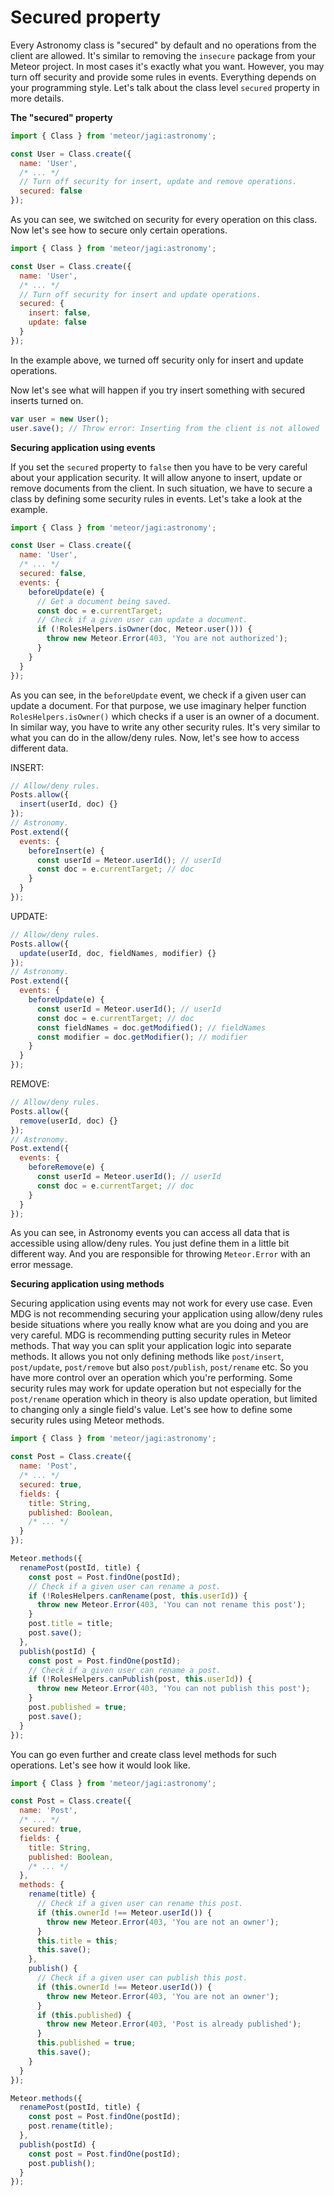# Secured property

Every Astronomy class is "secured" by default and no operations from the client are allowed. It's similar to removing the `insecure` package from your Meteor project. In most cases it's exactly what you want. However, you may turn off security and provide some rules in events. Everything depends on your programming style. Let's talk about the class level `secured` property in more details.

**The "secured" property**

```js
import { Class } from 'meteor/jagi:astronomy';

const User = Class.create({
  name: 'User',
  /* ... */
  // Turn off security for insert, update and remove operations.
  secured: false
});
```

As you can see, we switched on security for every operation on this class. Now let's see how to secure only certain operations.

```js
import { Class } from 'meteor/jagi:astronomy';

const User = Class.create({
  name: 'User',
  /* ... */
  // Turn off security for insert and update operations.
  secured: {
    insert: false,
    update: false
  }
});
```

In the example above, we turned off security only for insert and update operations.

Now let's see what will happen if you try insert something with secured inserts turned on.

```js
var user = new User();
user.save(); // Throw error: Inserting from the client is not allowed
```

**Securing application using events**

If you set the `secured` property to `false` then you have to be very careful about your application security. It will allow anyone to insert, update or remove documents from the client. In such situation, we have to secure a class by defining some security rules in events. Let's take a look at the example.

```js
import { Class } from 'meteor/jagi:astronomy';

const User = Class.create({
  name: 'User',
  /* ... */
  secured: false,
  events: {
    beforeUpdate(e) {
      // Get a document being saved.
      const doc = e.currentTarget;
      // Check if a given user can update a document.
      if (!RolesHelpers.isOwner(doc, Meteor.user())) {
        throw new Meteor.Error(403, 'You are not authorized');
      }
    }
  }
});
```

As you can see, in the `beforeUpdate` event, we check if a given user can update a document. For that purpose, we use imaginary helper function `RolesHelpers.isOwner()` which checks if a user is an owner of a document. In similar way, you have to write any other security rules. It's very similar to what you can do in the allow/deny rules. Now, let's see how to access different data.

INSERT:

```js
// Allow/deny rules.
Posts.allow({
  insert(userId, doc) {}
});
// Astronomy.
Post.extend({
  events: {
    beforeInsert(e) {
      const userId = Meteor.userId(); // userId
      const doc = e.currentTarget; // doc
    }
  }
});
```

UPDATE:

```js
// Allow/deny rules.
Posts.allow({
  update(userId, doc, fieldNames, modifier) {}
});
// Astronomy.
Post.extend({
  events: {
    beforeUpdate(e) {
      const userId = Meteor.userId(); // userId
      const doc = e.currentTarget; // doc
      const fieldNames = doc.getModified(); // fieldNames
      const modifier = doc.getModifier(); // modifier
    }
  }
});
```

REMOVE:

```js
// Allow/deny rules.
Posts.allow({
  remove(userId, doc) {}
});
// Astronomy.
Post.extend({
  events: {
    beforeRemove(e) {
      const userId = Meteor.userId(); // userId
      const doc = e.currentTarget; // doc
    }
  }
});
```

As you can see, in Astronomy events you can access all data that is accessible using allow/deny rules. You just define them in a little bit different way. And you are responsible for throwing `Meteor.Error` with an error message.

**Securing application using methods**

Securing application using events may not work for every use case. Even MDG is not recommending securing your application using allow/deny rules beside situations where you really know what are you doing and you are very careful. MDG is recommending putting security rules in Meteor methods. That way you can split your application logic into separate methods. It allows you not only defining methods like `post/insert`, `post/update`, `post/remove` but also `post/publish`, `post/rename` etc. So you have more control over an operation which you're performing. Some security rules may work for update operation but not especially for the `post/rename` operation which in theory is also update operation, but limited to changing only a single field's value. Let's see how to define some security rules using Meteor methods.

```js
import { Class } from 'meteor/jagi:astronomy';

const Post = Class.create({
  name: 'Post',
  /* ... */
  secured: true,
  fields: {
    title: String,
    published: Boolean,
    /* ... */
  }
});

Meteor.methods({
  renamePost(postId, title) {
    const post = Post.findOne(postId);
    // Check if a given user can rename a post.
    if (!RolesHelpers.canRename(post, this.userId)) {
      throw new Meteor.Error(403, 'You can not rename this post');
    }
    post.title = title;
    post.save();
  },
  publish(postId) {
    const post = Post.findOne(postId);
    // Check if a given user can rename a post.
    if (!RolesHelpers.canPublish(post, this.userId)) {
      throw new Meteor.Error(403, 'You can not publish this post');
    }
    post.published = true;
    post.save();
  }
});
```

You can go even further and create class level methods for such operations. Let's see how it would look like.

```js
import { Class } from 'meteor/jagi:astronomy';

const Post = Class.create({
  name: 'Post',
  /* ... */
  secured: true,
  fields: {
    title: String,
    published: Boolean,
    /* ... */
  },
  methods: {
    rename(title) {
      // Check if a given user can rename this post.
      if (this.ownerId !== Meteor.userId()) {
        throw new Meteor.Error(403, 'You are not an owner');
      }
      this.title = this;
      this.save();
    },
    publish() {
      // Check if a given user can publish this post.
      if (this.ownerId !== Meteor.userId()) {
        throw new Meteor.Error(403, 'You are not an owner');
      }
      if (this.published) {
        throw new Meteor.Error(403, 'Post is already published');
      }
      this.published = true;
      this.save();
    }
  }
});

Meteor.methods({
  renamePost(postId, title) {
    const post = Post.findOne(postId);
    post.rename(title);
  },
  publish(postId) {
    const post = Post.findOne(postId);
    post.publish();
  }
});
```
